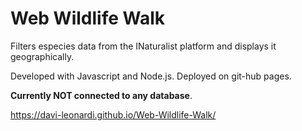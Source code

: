 # Web Wildlife Walk

Filters especies data from the INaturalist platform and displays it geographically.

Developed with Javascript and Node.js. Deployed on git-hub pages.

**Currently NOT connected to any database**.

https://davi-leonardi.github.io/Web-Wildlife-Walk/
